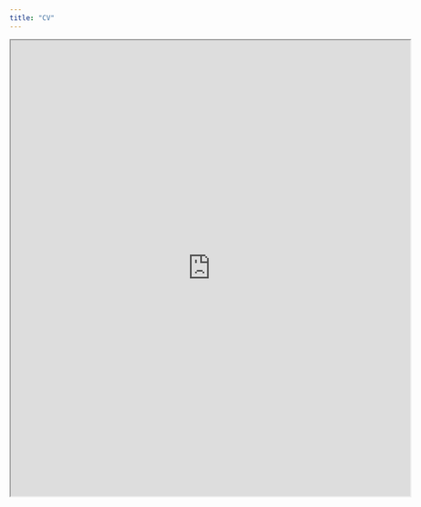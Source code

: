 ```yaml
---
title: "CV"
---
```


<iframe src="https://drive.google.com/file/d/1459W_xhN42Z0lrOUYAXokL-EfdfPq55W/preview" width="700" height="800px" data-external="1">

</iframe>
